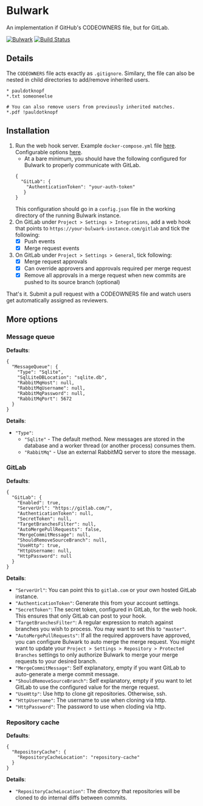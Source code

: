 # Bulwark

An implementation if GitHub's CODEOWNERS file, but for GitLab.

[![Bulwark](https://img.shields.io/nuget/v/Bulwark.svg?style=flat-square&label=Bulwark)](http://www.nuget.org/packages/Bulwark/)
[![Build Status](https://travis-ci.com/pauldotknopf/bulwark.svg?branch=develop)](https://travis-ci.com/pauldotknopf/bulwark)

## Details

The `CODEOWNERS` file acts exactly as `.gitignore`. Similary, the file can also be nested in child directories to add/remove inherited users.

```config
* pauldotknopf
*.txt someoneelse

# You can also remove users from previously inherited matches.
*.pdf !pauldotknopf

```

## Installation

1. Run the web hook server. Example `docker-compose.yml` file [here](build/docker/example/docker-compose.yml). Configurable options [here](todo).
   * At a bare minimum, you should have the following configured for Bulwark to properly communicate with GitLab.
   ```
   {
     "GitLab": {
       "AuthenticationToken": "your-auth-token"
      }
   }
   ```
   This configuration should go in a `config.json` file in the working directory of the running Bulwark instance.
2. On GitLab under `Project > Settings > Integrations`, add a web hook that points to `https://your-bulwark-instance.com/gitlab` and tick the following:
   * [x] Push events
   * [x] Merge request events
3. On GitLab under `Project > Settings > General`, tick following:
   * [x] Merge request approvals
   * [x] Can override approvers and approvals required per merge request
   * [x] Remove all approvals in a merge request when new commits are pushed to its source branch (optional)

That's it. Submit a pull request with a CODEOWNERS file and watch users get automatically assigned as reviewers.

## More options

### Message queue

**Defaults**:

```
{
  "MessageQueue": {
    "Type": "Sqlite",
    "SqlLiteDBLocation": "sqlite.db",
    "RabbitMqHost": null,
    "RabbitMqUsername": null,
    "RabbitMqPassword": null,
    "RabbitMqPort": 5672
  }
}
```

**Details**:

* `"Type"`:
  * `"Sqlite"` - The default method. New messages are stored in the database and a worker thread (or another process) consumes them.
  * `"RabbitMq"` - Use an external RabbitMQ server to store the message.

### GitLab

**Defaults**:

```
{
  "GitLab": {
    "Enabled": true,
    "ServerUrl": "https://gitlab.com/",
    "AuthenticationToken": null,
    "SecretToken": null,
    "TargetBranchesFilter": null,
    "AutoMergePullRequests": false,
    "MergeCommitMessage": null,
    "ShouldRemoveSourceBranch": null,
    "UseHttp": true,
    "HttpUsername: null,
    "HttpPassword": null
  }
}
```

**Details**:

* `"ServerUrl"`: You can point this to ```gitlab.com``` or your own hosted GitLab instance.
* `"AuthenticationToken"`: Generate this from your account settings.
* `"SecretToken"`: The secret token, configured in GitLab, for the web hook. This ensures that only GitLab can post to your hook.
* `"TargetBranchesFilter"`: A regular expression to match against branches you wish to process. You may want to set this to `"master"`.
* `"AutoMergePullRequests"`: If all the required approvers have approved, you can configure Bulwark to auto merge the merge request. You might want to update your `Project > Settings > Repository > Protected Branches` settings to only authorize Bulwark to merge your merge requests to your desired branch.
* `"MergeCommitMessage"`: Self explanatory, empty if you want GitLab to auto-generate a merge commit message.
* `"ShouldRemoveSourceBranch"`: Self explanatory, empty if you want to let GitLab to use the configured value for the merge request.
* `"UseHttp"`: Use http to clone git repositories. Otherwise, ssh.
* `"HttpUsername"`: The username to use when cloning via http.
* `"HttpPassword"`: The password to use when cloding via http.

### Repository cache

**Defaults**:

```
{
  "RepositoryCache": {
    "RepositoryCacheLocation": "repository-cache"
  }
}
```

**Details**:

* `"RepositoryCacheLocation"`: The directory that repositories will be cloned to do internal diffs between commits.
